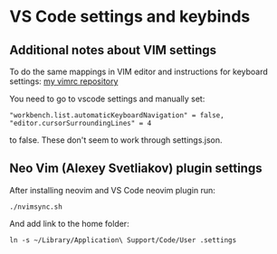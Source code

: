 # VS Code settings and keybinds

## Additional notes about VIM settings

To do the same mappings in VIM editor and instructions for keyboard settings: [my vimrc repository](https://github.com/rampemus/.vim)

You need to go to vscode settings and manually set:

```
"workbench.list.automaticKeyboardNavigation" = false,
"editor.cursorSurroundingLines" = 4
```

to false. These don't seem to work through settings.json.

## Neo Vim (Alexey Svetliakov) plugin settings

After installing neovim and VS Code neovim plugin run:

`./nvimsync.sh`

And add link to the home folder:

`ln -s ~/Library/Application\ Support/Code/User .settings`
